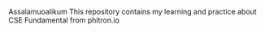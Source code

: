 Assalamuoalikum
This repository contains my learning and practice about CSE Fundamental from phitron.io
